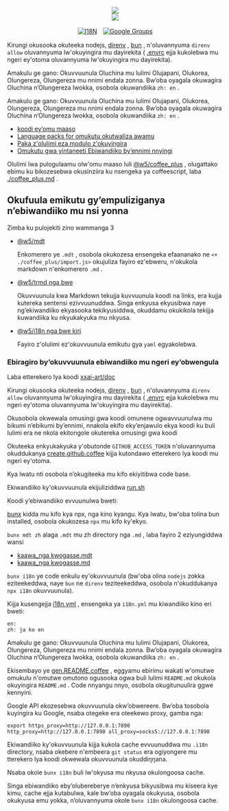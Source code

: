 <p align="center"><a href="https://xxai.art"><img src="https://cdn.jsdelivr.net/gh/xxai-art/doc/logo.svg"/></a><br/><a href="https://xxai.art"><img src="https://cdn.jsdelivr.net/gh/xxai-art/doc/xxai.svg"/></a></p><p align="center"><a href="https://github.com/xxai-art/doc#readme"><img alt="I18N" src="https://cdn.jsdelivr.net/gh/wactax/img/t.svg"/></a>　<a href="https://groups.google.com/u/0/g/xxai-art"><img alt="Google Groups" src="https://cdn.jsdelivr.net/gh/wactax/img/g-groups.svg"/></a></p>

Kirungi okusooka okuteeka nodejs, [direnv](https://direnv.net) , [bun](https://github.com/oven-sh/bun) , n'oluvannyuma `direnv allow` oluvannyuma lw'okuyingira mu dayirekita ( [.envrc](https://github.com/xxai-art/doc/blob/main/.envrc) ejja kukolebwa mu ngeri ey'otoma oluvannyuma lw'okuyingira mu dayirekita).

Amakulu ge gano: Okuvvuunula Oluchina mu lulimi Olujapani, Olukorea, Olungereza, Olungereza mu nnimi endala zonna. Bw’oba ​​oyagala okuwagira Oluchina n’Olungereza lwokka, osobola okuwandiika `zh: en` .

Amakulu ge gano: Okuvvuunula Oluchina mu lulimi Olujapani, Olukorea, Olungereza, Olungereza mu nnimi endala zonna. Bw’oba ​​oyagala okuwagira Oluchina n’Olungereza lwokka, osobola okuwandiika `zh: en` .

* [koodi ey’omu maaso](https://github.com/xxai-art/web)
* [Language packs for omukutu okutwaliza awamu](https://github.com/xxai-art/web/tree/main/i18n)
* [Paka z'olulimi eza modulo z'okuyingira](https://github.com/wacpkg/user/tree/main/ui.i18n)
* [Omukutu gwa yintaneeti Ebiwandiiko by’ennimi nnyingi](https://github.com/xxai-doc)

Olulimi lwa pulogulaamu olw'omu maaso luli [@w5/coffee_plus](http://npmjs.com/@w5/coffee_plus) , olugattako ebimu ku bikozesebwa okusinziira ku nsengeka ya coffeescript, laba [./coffee_plus.md](./coffee_plus.md) .

## Okufuula emikutu gy’empuliziganya n’ebiwandiiko mu nsi yonna

Zimba ku pulojekiti zino wammanga 3

* [@w5/mdt](https://www.npmjs.com/package/@w5/mdt)

  Enkomerero ye `.mdt` , osobola okukozesa ensengeka efaananako ne `<+ ./coffee_plus/import.js>` okujuliza fayiro ez'ebweru, n'okukola markdown n'enkomerero `.md` .

* [@w5/trmd nga bwe](https://www.npmjs.com/package/@w5/trmd)

  Okuvvuunula kwa Markdown tekujja kuvvuunula koodi na links, era kujja kutereka sentensi ezivvuunuddwa. Singa enkyusa ekyusibwa naye ng’ekiwandiiko ekyasooka tekikyusiddwa, okuddamu okukikola tekijja kuwandiika ku nkyukakyuka mu nkyusa.

* [@w5/i18n nga bwe kiri](https://www.npmjs.com/package/@w5/i18n)

  Fayiro z'olulimi ez'okuvvuunula emikutu gya `yaml` egyakolebwa.

### Ebiragiro by’okuvvuunula ebiwandiiko mu ngeri ey’obwengula

Laba etterekero lya koodi [xxai-art/doc](https://github.com/xxai-art/doc)

Kirungi okusooka okuteeka nodejs, [direnv](https://direnv.net) , [bun](https://github.com/oven-sh/bun) , n'oluvannyuma `direnv allow` oluvannyuma lw'okuyingira mu dayirekita ( [.envrc](https://github.com/xxai-art/doc/blob/main/.envrc) ejja kukolebwa mu ngeri ey'otoma oluvannyuma lw'okuyingira mu dayirekita).

Okusobola okwewala omusingi gwa koodi omunene ogwavvuunulwa mu bikumi n’ebikumi by’ennimi, nnakola ekifo eky’enjawulo ekya koodi ku buli lulimi era ne nkola ekitongole okutereka omusingi gwa koodi

Okuteeka enkyukakyuka y'obutonde `GITHUB_ACCESS_TOKEN` n'oluvannyuma okuddukanya [create.github.coffee](https://github.com/xxai-art/doc/blob/main/create.github.coffee) kijja kutondawo etterekero lya koodi mu ngeri ey'otoma.

Kya lwatu nti osobola n’okugiteeka mu kifo ekiyitibwa code base.

Ekiwandiiko ky'okuvvuunula ekijuliziddwa [run.sh](https://github.com/xxai-art/doc/blob/main/run.sh)

Koodi y’ebiwandiiko evvuunulwa bweti:

[bunx](https://bun.sh/docs/cli/bunx) kidda mu kifo kya npx, nga kino kyangu. Kya lwatu, bw'oba tolina bun installed, osobola okukozesa `npx` mu kifo ky'ekyo.

`bunx mdt zh` alaga `.mdt` mu zh directory nga `.md` , laba fayiro 2 eziyungiddwa wansi

* [kaawa_nga kwogasse.mdt](https://github.com/xxai-doc/zh/blob/main/coffee_plus.mdt)
* [kaawa_nga kwogasse.md](https://github.com/xxai-doc/zh/blob/main/coffee_plus.md)

`bunx i18n` ye code enkulu ey'okuvvuunula (bw'oba olina `nodejs` zokka eziteekeddwa, naye `bun` ne `direnv` teziteekeddwa, osobola n'okuddukanya `npx i18n` okuvvuunula).

Kijja kusengejja [i18n.yml](https://github.com/xxai-art/doc/blob/main/i18n.yml) , ensengeka ya `i18n.yml` mu kiwandiiko kino eri bweti:

```
en:
zh: ja ko en
```

Amakulu ge gano: Okuvvuunula Oluchina mu lulimi Olujapani, Olukorea, Olungereza, Olungereza mu nnimi endala zonna. Bw’oba ​​oyagala okuwagira Oluchina n’Olungereza lwokka, osobola okuwandiika `zh: en` .

Ekisembayo ye [gen.README.coffee](https://github.com/xxai-art/doc/blob/main/gen.README.coffee) , eggyamu ebirimu wakati w'omutwe omukulu n'omutwe omutono ogusooka ogwa buli lulimi `README.md` okukola okuyingira `README.md` . Code nnyangu nnyo, osobola okugitunuulira ggwe kennyini.

Google API ekozesebwa okuvvuunula okw’obwereere. Bw’oba ​​tosobola kuyingira ku Google, nsaba otegeke era oteekewo proxy, gamba nga:

```
export https_proxy=http://127.0.0.1:7890 http_proxy=http://127.0.0.1:7890 all_proxy=socks5://127.0.0.1:7890
```

Ekiwandiiko ky'okuvvuunula kijja kukola cache evvuunuddwa mu `.i18n` directory, nsaba okebere n'embeera `git status` era ogiyongere mu tterekero lya koodi okwewala okuvvuunula okuddiŋŋana.

Nsaba okole `bunx i18n` buli lw'okyusa mu nkyusa okulongoosa cache.

Singa ebiwandiiko eby’olubereberye n’enkyusa bikyusibwa mu kiseera kye kimu, cache ejja kutabulwa, kale bw’oba ​​oyagala okukyusa, osobola okukyusa emu yokka, n’oluvannyuma okole `bunx i18n` okulongoosa cache.
